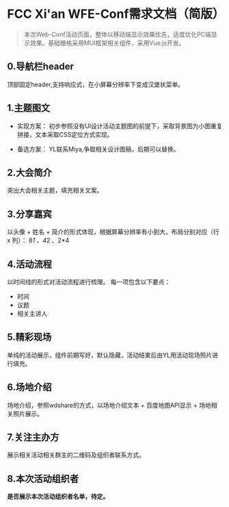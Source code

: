 # FCC Xi'an WFE-Conf需求文档（简版）
> 本次Web-Conf活动页面，整体以移动端显示效果优先，适度优化PC端显示效果。基础栅格采用MUI框架相关组件，采用Vue.js开发。
## 0.导航栏header

顶部固定header,支持响应式，在小屏幕分辨率下变成汉堡状菜单。
## 1.主题图文

- 实现方案：
初步参照没有UI设计活动主题图的前提下，采取背景图为小图重复拼接，文本采取CSS定位方式实现。

- 备选方案：
YL联系Miya,争取相关设计图稿，后期可以替换。

## 2.大会简介

突出大会相关主题，填充相关文案。

## 3.分享嘉宾

以头像 + 姓名 + 简介的形式体现，根据屏幕分辨率有小到大，布局分别对应（行 x 列）： 8*1 、4*2 、2*4

## 4.活动流程

以时间线的形式对活动流程进行梳理。
每一项包含以下要点： 
- 时间
- 议题
- 相关主讲人

## 5.精彩现场

单纯的活动展示，组件前期写好，默认隐藏，活动结束后由YL用活动现场照片进行填充。

## 6.场地介绍

场地介绍，参照wdshare的方式，以场地介绍文本 + 百度地图API显示 + 场地相关照片展示。

## 7.关注主办方

展示相关活动相关群主的二维码及组织者联系方式。

## 8.本次活动组织者

**是否展示本次活动组织者名单，待定。**